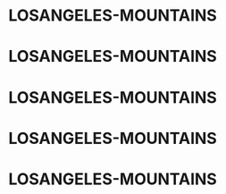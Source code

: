 # LOSANGELES-MOUNTAINS
# LOSANGELES-MOUNTAINS
# LOSANGELES-MOUNTAINS
# LOSANGELES-MOUNTAINS
# LOSANGELES-MOUNTAINS
